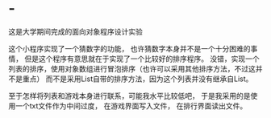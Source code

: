 # -
这是大学期间完成的面向对象程序设计实验

这个小程序实现了一个猜数字的功能，
也许猜数字本身并不是一个十分困难的事情，
但是这个程序有意思就在于实现了一个比较好的排序程序。
没错，实现一个列表的排序，使用对象数组进行冒泡排序（也许可以采用其他排序方法，不过这并不是重点）
而不是采用List自带的排序方法，因为这个列表并没有继承自List。

至于怎样将列表和游戏本身进行联系，可能我水平比较低吧，
于是我采用的是使用一个txt文件作为中间过度，
在游戏界面写入文件，
在排行界面读出文件。
